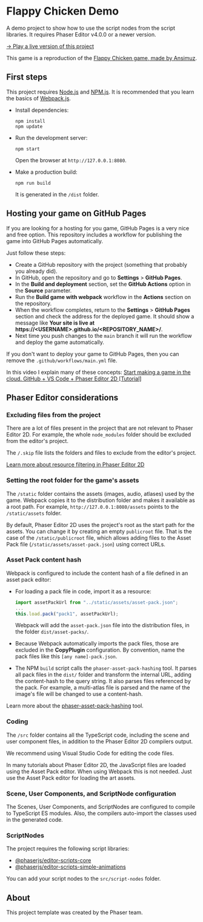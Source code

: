 # Flappy Chicken Demo

A demo project to show how to use the script nodes from the script libraries. It requires Phaser Editor v4.0.0 or a newer version.

[→ Play a live version of this project](https://phaserjs.github.io/editor-flappy-chicken-scripts-demo/)

This game is a reproduction of the [Flappy Chicken game, made by Ansimuz](https://ansimuz.itch.io/flappy-chicken).

## First steps

This project requires [Node.js](https://nodejs.org) and [NPM.js](https://www.npmjs.com). It is recommended that you learn the basics of [Webpack.js](https://webpack.js.org).

* Install dependencies:

    ```
    npm install
    npm update
    ```

* Run the development server:

    ```
    npm start
    ```

    Open the browser at `http://127.0.0.1:8080`.

* Make a production build:

    ```
    npm run build
    ```

    It is generated in the `/dist` folder.

## Hosting your game on GitHub Pages

If you are looking for a hosting for you game, GitHub Pages is a very nice and free option.
This repository includes a workflow for publishing the game into GitHub Pages automatically.

Just follow these steps:

* Create a GitHub repository with the project (something that probably you already did).
* In GitHub, open the repository and go to **Settings** > **GitHub Pages**.
* In the **Build and deployment** section, set the **GitHub Actions** option in the **Source** parameter.
* Run the **Build game with webpack** workflow in the **Actions** section on the repository.
* When the workflow completes, return to the **Settings** > **GitHub Pages** section and check the address for the deployed game. It should show a message like **Your site is live at https://\<USERNAME>.github.io/<REPOSITORY_NAME>/**.
* Next time you push changes to the `main` branch it will run the workflow and deploy the game automatically.

If you don't want to deploy your game to GitHub Pages, then you can remove the `.github/workflows/main.yml` file.

In this video I explain many of these concepts: [Start making a game in the cloud. GitHub + VS Code + Phaser Editor 2D [Tutorial]](https://www.youtube.com/watch?v=lndU7UAjzgo&t=183s)

## Phaser Editor considerations

### Excluding files from the project

There are a lot of files present in the project that are not relevant to Phaser Editor 2D. For example, the whole `node_modules` folder should be excluded from the editor's project.

The `/.skip` file lists the folders and files to exclude from the editor's project. 

[Learn more about resource filtering in Phaser Editor 2D](https://help.phasereditor2d.com/v3/misc/resources-filtering.html)

### Setting the root folder for the game's assets

The `/static` folder contains the assets (images, audio, atlases) used by the game. Webpack copies it to the distribution folder and makes it available as a root path. For example, `http://127.0.0.1:8080/assets` points to the `/static/assets` folder.

By default, Phaser Editor 2D uses the project's root as the start path for the assets. You can change it by creating an empty `publicroot` file. That is the case of the `/static/publicroot` file, which allows adding files to the Asset Pack file (`/static/assets/asset-pack.json`) using correct URLs.

### Asset Pack content hash

Webpack is configured to include the content hash of a file defined in an asset pack editor:

* For loading a pack file in code, import it as a resource:
    ```javascript
    import assetPackUrl from "../static/assets/asset-pack.json";
    ...
    this.load.pack("pack1", assetPackUrl);
    ```
    Webpack will add the `asset-pack.json` file into the distribution files, in the folder `dist/asset-packs/`.

* Because Webpack automatically imports the pack files, those are excluded in the **CopyPlugin** configuration. By convention, name the pack files like this `[any name]-pack.json`.

* The NPM `build` script calls the `phaser-asset-pack-hashing` tool. It parses all pack files in the `dist/` folder and transform the internal URL, adding the content-hash to the query string. It also parses files referenced by the pack. For example, a multi-atlas file is parsed and the name of the image's file will be changed to use a content-hash.

Learn more about the [phaser-asset-pack-hashing](https://www.npmjs.com/package/phaser-asset-pack-hashing) tool.

### Coding

The `/src` folder contains all the TypeScript code, including the scene and user component files, in addition to the Phaser Editor 2D compilers output.

We recommend using Visual Studio Code for editing the code files.

In many tutorials about Phaser Editor 2D, the JavaScript files are loaded using the Asset Pack editor. When using Webpack this is not needed. Just use the Asset Pack editor for loading the art assets.

### Scene, User Components, and ScriptNode configuration

The Scenes, User Components, and ScriptNodes are configured to compile to TypeScript ES modules. Also, the compilers auto-import the classes used in the generated code.

### ScriptNodes

The project requires the following script libraries:

* [@phaserjs/editor-scripts-core](https://www.npmjs.com/package/@phaserjs/editor-scripts-core)
* [@phaserjs/editor-scripts-simple-animations](https://www.npmjs.com/package/@phaserjs/editor-scripts-simple-animations)

You can add your script nodes to the `src/script-nodes` folder.

## About

This project template was created by the Phaser team.
